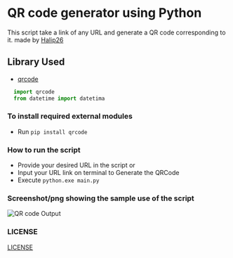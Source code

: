 # QR code generator using Python

This script take a link of any URL and generate a QR code corresponding to it.
made by [Halip26](https://halip26.github.io/)

## Library Used

* [qrcode](https://github.com/lincolnloop/python-qrcode)

```py
  import qrcode
  from datetime import datetima

```

### To install required external modules

* Run `pip install qrcode`

### How to run the script

* Provide your desired URL in the script or
* Input your URL link on terminal to Generate the QRCode
* Execute `python.exe main.py`

### Screenshot/png showing the sample use of the script

![QR code Output](output/url_qrcode.png)

### LICENSE

[LICENSE](LICENSE)
